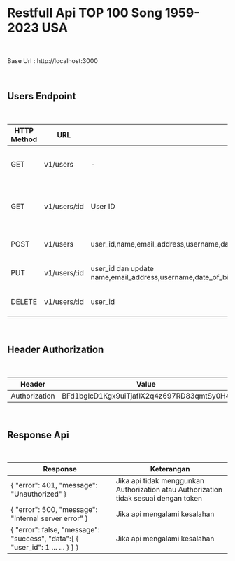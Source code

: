 <h1>
    Restfull Api TOP 100 Song 1959-2023 USA
</h1> </br>

<p>
    Base Url : http://localhost:3000
</p> </br>

<h2>
    Users Endpoint
</h2> </br>

<table>
    <thead>
        <tr>
            <th>HTTP Method</th>
            <th>URL</th>
            <th>Input</th>
            <th>Output</th>
            <th>Keterangan</th>
        </tr>
    </thead>
    <tbody>
        <tr>
            <td>GET</td>
            <td>v1/users</td>
            <td>-</td>
            <td>Daftar seluruh object users</td>
            <td>Untuk melihat seluruh data users</td>
        </tr>
        <tr>
            <td>GET</td>
            <td>v1/users/:id</td>
            <td>User ID</td>
            <td>Data object user sesuai dengan ID user</td>
            <td>Untuk melihat data sesuai dengan ID user</td>
        </tr>
        <tr>
            <td>POST</td>
            <td>v1/users</td>
            <td>user_id,name,email_address,username,date_of_birth,gander,location,membership_start_date,membership_end_date,subscription_plan,payment_information,renewal_status,usage_frequecy,purchase_history,favorites_ganres,devices_used,engagement_metrics,feedback_ratings,customer_support_interacions</td>
            <td>Menyimpan object data user baru</td>
            <td>Untuk menyimpan data user</td>
        </tr>
        <tr>
            <td>PUT</td>
            <td>v1/users/:id</td>
            <td>user_id dan update name,email_address,username,date_of_birth,gander,location,membership_start_date,membership_end_date,subscription_plan,payment_information,renewal_status,usage_frequecy,purchase_history,favorites_ganres,devices_used,engagement_metrics,feedback_ratings,customer_support_interacions</td>
            <td>Mengupdate object data user</td>
            <td>Untuk mengupdate data user</td>
        </tr>
        <tr>
            <td>DELETE</td>
            <td>v1/users/:id</td>
            <td>user_id</td>
            <td>Mengdelete object data user</td>
            <td>Untuk mengdelete data user</td>
        </tr>
    </tbody>
</table> </br>

<h2>
    Header Authorization
</h2> </br>

<table>
    <thead>
        <tr>
            <th>Header</th>
            <th>Value</th>
        </tr>
    </thead>
    <tbody>
        <tr>
            <td>Authorization</td>
            <td>BFd1bgIcD1Kgx9uiTjaflX2q4z697RD83qmtSy0H4</td>
        </tr>
    </tbody>
</table> </br>

<h2>
    Response Api
</h2> </br>

<table>
    <thead>
        <tr>
            <th>Response</th>
            <th>Keterangan</th>
        </tr>
    </thead>
    <tbody>
        <tr>
            <td>
                {
                   "error": 401,
                   "message": "Unauthorized"
                }
            </td>
            <td>Jika api tidak menggunkan Authorization atau Authorization tidak sesuai dengan token</td>
        </tr>
        <tr>
            <td>
                {
                    "error": 500,
                    "message": "Internal server error"
                }
            </td>
            <td>Jika api mengalami kesalahan</td>
        </tr>
        <tr>
            <td>
                {
                    "error": false,
                    "message": "success",
                    "data":[
                        {
                            "user_id": 1
                            ...
                            ...
                        }
                    ]
                }
            </td>
            <td>Jika api mengalami kesalahan</td>
        </tr>
    </tbody>
</table> </br>